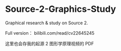 # Source-2-Graphics-Study
Graphical research &amp; study on Source 2.

Full version：
bilibili.com/read/cv22645245

这里也会存我的起源 2 图形学原理视频的 PDF
